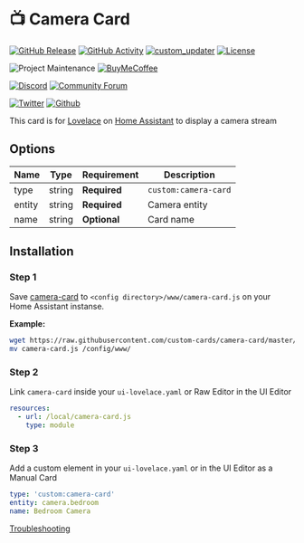 # 📺 Camera Card

[![GitHub Release][releases-shield]][releases]
[![GitHub Activity][commits-shield]][commits]
[![custom_updater][customupdaterbadge]][customupdater]
[![License][license-shield]](LICENSE.md)

![Project Maintenance][maintenance-shield]
[![BuyMeCoffee][buymecoffeebadge]][buymecoffee]

[![Discord][discord-shield]][discord]
[![Community Forum][forum-shield]][forum]

[![Twitter][twitter]][twitter]
[![Github][github]][github]

This card is for [Lovelace](https://www.home-assistant.io/lovelace) on [Home Assistant](https://www.home-assistant.io/) to display a camera stream

<!-- ![example](example.png) -->

## Options

| Name | Type | Requirement | Description
| ---- | ---- | ------- | -----------
| type | string | **Required** | `custom:camera-card`
| entity | string | **Required** | Camera entity
| name | string | **Optional** | Card name

## Installation

### Step 1

Save [camera-card](https://github.com/custom-cards/camera-card/raw/master/camera-card.js) to `<config directory>/www/camera-card.js` on your Home Assistant instanse.

**Example:**

```bash
wget https://raw.githubusercontent.com/custom-cards/camera-card/master/camera-card.js
mv camera-card.js /config/www/
```

### Step 2

Link `camera-card` inside your `ui-lovelace.yaml` or Raw Editor in the UI Editor

```yaml
resources:
  - url: /local/camera-card.js
    type: module
```

### Step 3

Add a custom element in your `ui-lovelace.yaml` or in the UI Editor as a Manual Card

```yaml
type: 'custom:camera-card'
entity: camera.bedroom
name: Bedroom Camera
```

[Troubleshooting](https://github.com/thomasloven/hass-config/wiki/Lovelace-Plugins)

[buymecoffee]: https://www.buymeacoffee.com/iantrich
[buymecoffeebadge]: https://img.shields.io/badge/buy%20me%20a%20coffee-donate-blue.svg?style=for-the-badge
[commits-shield]: https://img.shields.io/github/commit-activity/y/custom-cards/camera-card.svg?style=for-the-badge
[commits]: https://github.com/custom-cards/camera-card/commits/master
[customupdater]: https://github.com/custom-components/custom_updater
[customupdaterbadge]: https://img.shields.io/badge/custom__updater-true-success.svg?style=for-the-badge
[discord]: https://discord.gg/Qa5fW2R
[discord-shield]: https://img.shields.io/discord/330944238910963714.svg?style=for-the-badge
[forum-shield]: https://img.shields.io/badge/community-forum-brightgreen.svg?style=for-the-badge
[forum]: https://community.home-assistant.io/t/lovelace-camera-card/109225
[license-shield]: https://img.shields.io/github/license/custom-cards/camera-card.svg?style=for-the-badge
[maintenance-shield]: https://img.shields.io/badge/maintainer-Ian%20Richardson%20%40iantrich-blue.svg?style=for-the-badge
[releases-shield]: https://img.shields.io/github/release/custom-cards/camera-card.svg?style=for-the-badge
[releases]: https://github.com/custom-cards/camera-card/releases
[twitter]: https://img.shields.io/twitter/follow/iantrich.svg?style=social
[github]: https://img.shields.io/github/followers/iantrich.svg?style=social
